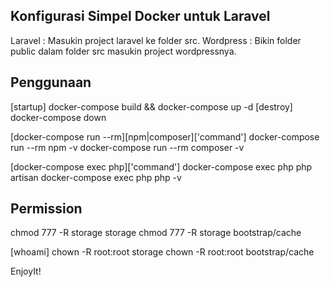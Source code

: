 ## Konfigurasi Simpel Docker untuk Laravel

Laravel : Masukin project laravel ke folder src.
Wordpress : Bikin folder public dalam folder src masukin project wordpressnya.

## Penggunaan

[startup]
docker-compose build && docker-compose up -d
[destroy]
docker-compose down

[docker-compose run --rm][npm|composer]['command']
docker-compose run --rm npm -v
docker-compose run --rm composer -v

[docker-compose exec php]['command']
docker-compose exec php php artisan
docker-compose exec php php -v

## Permission

chmod 777 -R storage storage
chmod 777 -R storage bootstrap/cache

[whoami]
chown -R root:root storage
chown -R root:root bootstrap/cache

EnjoyIt!
